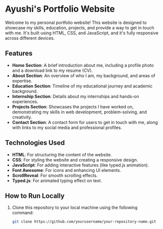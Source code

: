 # Ayushi's Portfolio Website

Welcome to my personal portfolio website! This website is designed to showcase my skills, education, projects, and provide a way to get in touch with me. It's built using HTML, CSS, and JavaScript, and it's fully responsive across different devices.

## Features
- **Home Section**: A brief introduction about me, including a profile photo and a download link to my resume (CV).
- **About Section**: An overview of who I am, my background, and areas of expertise.
- **Education Section**: Timeline of my educational journey and academic background.
- **Internship Section**: Details about my internships and hands-on experiences.
- **Projects Section**: Showcases the projects I have worked on, demonstrating my skills in web development, problem-solving, and creativity.
- **Contact Section**: A contact form for users to get in touch with me, along with links to my social media and professional profiles.

## Technologies Used
- **HTML**: For structuring the content of the website.
- **CSS**: For styling the website and creating a responsive design.
- **JavaScript**: For adding interactive features (like typed.js animation).
- **Font Awesome**: For icons and enhancing UI elements.
- **ScrollReveal**: For smooth scrolling effects.
- **Typed.js**: For animated typing effect on text.

## How to Run Locally

1. Clone this repository to your local machine using the following command:
   ```bash
   git clone https://github.com/yourusername/your-repository-name.git
